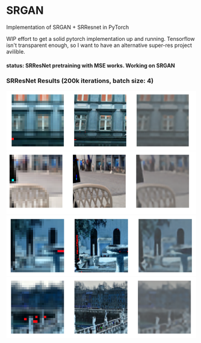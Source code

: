 # SRGAN
Implementation of SRGAN + SRResnet in PyTorch

WIP effort to get a solid pytorch implementation up and running. Tensorflow isn't transparent enough, so I want to have an 
alternative super-res project avilible. 

#### status: SRResNet pretraining with MSE works. Working on SRGAN

### SRResNet Results (200k iterations, batch size: 4)

![plot1](results/srresnet/plot1.png)
![plot2](results/srresnet/plot2.png)
![plot3](results/srresnet/plot3.png)
![plot4](results/srresnet/plot4.png)

